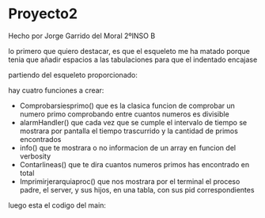 # Proyecto2

Hecho por Jorge Garrido del Moral 2ºINSO B

lo primero que quiero destacar, es que el esqueleto me ha matado porque tenia que añadir espacios a las tabulaciones para que el indentado encajase


partiendo del esqueleto proporcionado:

hay cuatro funciones a crear:

- Comprobarsiesprimo() que es la clasica funcion de comprobar un numero primo comprobando entre cuantos numeros es divisible
- alarmHandler() que cada vez que se cumple el intervalo de tiempo se mostrara por pantalla el tiempo trascurrido y la cantidad de primos encontrados
- info() que te mostrara o no informacion de un array en funcion del verbosity
- Contarlineas() que te dira cuantos numeros primos has encontrado en total
- Imprimirjerarquiaproc() que nos mostrara por el terminal el proceso padre, el server, y sus hijos, en una tabla, con sus pid correspondientes


luego esta el codigo del main:
